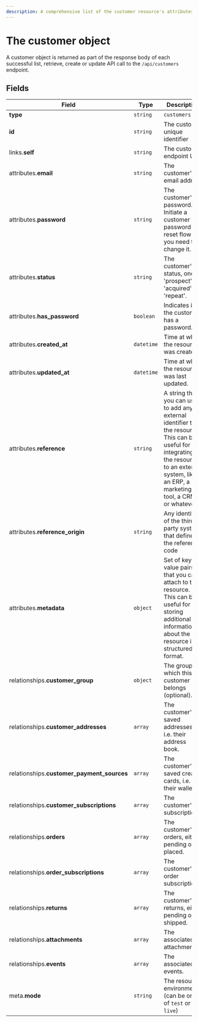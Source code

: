 ```yaml
---
description: A comprehensive list of the customer resource's attributes and relationships
---
```


# The customer object

A customer object is returned as part of the response body of each successful list, retrieve, create or update API call to the `/api/customers` endpoint.

## Fields

| Field          | Type     | Description                                  |
| -------------- | -------- | -------------------------------------------- |
| **type**       | `string` | `customers`                        |
| **id**         | `string` | The customer unique identifier  |
| links.**self** | `string` | The customer endpoint URL       |
| attributes.**email** | `string` | The customer's email address |
| attributes.**password** | `string` | The customer's password. Initiate a customer password reset flow if you need to change it. |
| attributes.**status** | `string` | The customer's status, one of 'prospect', 'acquired', or 'repeat'. |
| attributes.**has_password** | `boolean` | Indicates if the customer has a password. |
| attributes.**created_at** | `datetime` | Time at which the resource was created. |
| attributes.**updated_at** | `datetime` | Time at which the resource was last updated. |
| attributes.**reference** | `string` | A string that you can use to add any external identifier to the resource. This can be useful for integrating the resource to an external system, like an ERP, a marketing tool, a CRM, or whatever. |
| attributes.**reference_origin** | `string` | Any identifier of the third party system that defines the reference code |
| attributes.**metadata** | `object` | Set of key-value pairs that you can attach to the resource. This can be useful for storing additional information about the resource in a structured format. |
| relationships.**customer_group** | `object` | The group to which this customer belongs (optional). |
| relationships.**customer_addresses** | `array` | The customer's saved addresses, i.e. their address book. |
| relationships.**customer_payment_sources** | `array` | The customer's saved creadit cards, i.e. their wallet. |
| relationships.**customer_subscriptions** | `array` | The customer's subscriptions. |
| relationships.**orders** | `array` | The customer's orders, either pending or placed. |
| relationships.**order_subscriptions** | `array` | The customer's order subscriptions. |
| relationships.**returns** | `array` | The customer's returns, either pending or shipped. |
| relationships.**attachments** | `array` | The associated attachments. |
| relationships.**events** | `array` | The associated events. |
| meta.**mode** | `string` | The resource environment \(can be one of `test` or `live`\) |

